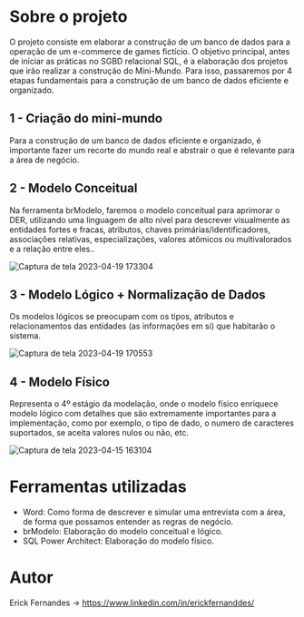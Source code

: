 # Sobre o projeto
O projeto consiste em elaborar a construção de um banco de dados para a operação de um e-commerce de games fictício.
O objetivo principal, antes de iniciar as práticas no SGBD relacional SQL, é a elaboração dos projetos que irão realizar a construção do Mini-Mundo. Para isso, passaremos por 4 etapas fundamentais para a construção de um banco de dados eficiente e organizado.

## 1 - Criação do mini-mundo
Para a construção de um banco de dados eficiente e organizado, é importante fazer um recorte do mundo real e abstrair o que é relevante para a área de negócio.



## 2 - Modelo Conceitual
Na ferramenta brModelo, faremos o modelo conceitual para aprimorar o DER, utilizando uma linguagem de alto nível para descrever visualmente as entidades fortes e fracas, atributos, chaves primárias/identificadores, associações relativas, especializações, valores atômicos ou multivalorados e a relação entre eles..

![Captura de tela 2023-04-19 173304](https://user-images.githubusercontent.com/88864793/233192535-c6dfba45-824d-4ff2-8c29-cb43da58ac61.png)




## 3 - Modelo Lógico + Normalização de Dados
Os modelos lógicos se preocupam com os tipos, atributos e relacionamentos das entidades (as informações em si) que habitarão o sistema.

![Captura de tela 2023-04-19 170553](https://user-images.githubusercontent.com/88864793/233187080-b2f3abcd-4949-4013-b417-278f132f15dc.png)





## 4 - Modelo Físico
Representa o 4º estágio da modelação, onde o modelo físico enriquece modelo lógico com detalhes que são extremamente importantes para a implementação, como por exemplo, o tipo de dado, o numero de caracteres suportados, se aceita valores nulos ou não, etc. 

![Captura de tela 2023-04-15 163104](https://user-images.githubusercontent.com/88864793/232249752-b0f45f3e-7982-49c4-935d-5ec04bdbfedc.png)



# Ferramentas utilizadas

- Word: Como forma de descrever e simular uma entrevista com a área, de forma que possamos entender as regras de negócio.<br>
- brModelo: Elaboração do modelo conceitual e lógico.<br>
- SQL Power Architect: Elaboração do modelo físico.


# Autor
Erick Fernandes → https://www.linkedin.com/in/erickfernanddes/

